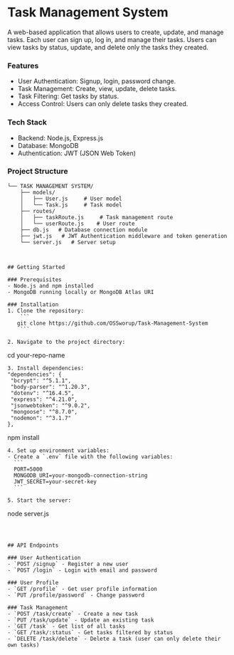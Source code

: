 # Task Management System

A web-based application that allows users to create, update, and manage tasks. Each user can sign up, log in, and manage their tasks. Users can view tasks by status, update, and delete only the tasks they created.

### Features
- User Authentication: Signup, login, password change.
- Task Management: Create, view, update, delete tasks.
- Task Filtering: Get tasks by status.
- Access Control: Users can only delete tasks they created.

### Tech Stack
- Backend: Node.js, Express.js
- Database: MongoDB
- Authentication: JWT (JSON Web Token)

### Project Structure
```plaintext
└── TASK MANAGEMENT SYSTEM/
    ├── models/
    │   ├── User.js     # User model
    │   └── Task.js     # Task model
    ├── routes/
    │   ├── taskRoute.js     # Task management route
    │   └── userRoute.js    # User route
    ├── db.js   # Database connection module
    ├── jwt.js   # JWT Authentication middleware and token generation
    └── server.js   # Server setup



## Getting Started

### Prerequisites
- Node.js and npm installed
- MongoDB running locally or MongoDB Atlas URI

### Installation
1. Clone the repository:
    ```
   git clone https://github.com/OSSworup/Task-Management-System
    ```
   
2. Navigate to the project directory:
   ```
   cd your-repo-name
   ```
3. Install dependencies:
  "dependencies": {
    "bcrypt": "^5.1.1",
    "body-parser": "^1.20.3",
    "dotenv": "^16.4.5",
    "express": "^4.21.0",
    "jsonwebtoken": "^9.0.2",
    "mongoose": "^8.7.0",
    "nodemon": "^3.1.7"
  },
   ```
   npm install
   ```
4. Set up environment variables:
   - Create a `.env` file with the following variables:
     ```
     PORT=5000
     MONGODB_URI=your-mongodb-connection-string
     JWT_SECRET=your-secret-key
     ```

5. Start the server:
   ```
   node server.js
   ```



## API Endpoints

### User Authentication
- `POST /signup` - Register a new user
- `POST /login` - Login with email and password

### User Profile
- `GET /profile` - Get user profile information
- `PUT /profile/password` - Change password

### Task Management
- `POST /task/create` - Create a new task
- `PUT /task/update` - Update an existing task
- `GET /task` - Get list of all tasks
- `GET /task/:status` - Get tasks filtered by status
- `DELETE /task/delete` - Delete a task (user can only delete their own tasks)
